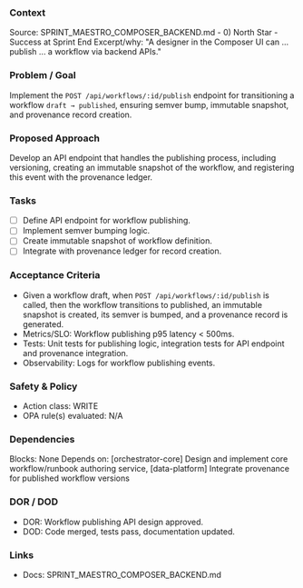 ### Context

Source: SPRINT_MAESTRO_COMPOSER_BACKEND.md - 0) North Star - Success at Sprint End
Excerpt/why: "A designer in the Composer UI can ... publish ... a workflow via backend APIs."

### Problem / Goal

Implement the `POST /api/workflows/:id/publish` endpoint for transitioning a workflow `draft → published`, ensuring semver bump, immutable snapshot, and provenance record creation.

### Proposed Approach

Develop an API endpoint that handles the publishing process, including versioning, creating an immutable snapshot of the workflow, and registering this event with the provenance ledger.

### Tasks

- [ ] Define API endpoint for workflow publishing.
- [ ] Implement semver bumping logic.
- [ ] Create immutable snapshot of workflow definition.
- [ ] Integrate with provenance ledger for record creation.

### Acceptance Criteria

- Given a workflow draft, when `POST /api/workflows/:id/publish` is called, then the workflow transitions to published, an immutable snapshot is created, its semver is bumped, and a provenance record is generated.
- Metrics/SLO: Workflow publishing p95 latency < 500ms.
- Tests: Unit tests for publishing logic, integration tests for API endpoint and provenance integration.
- Observability: Logs for workflow publishing events.

### Safety & Policy

- Action class: WRITE
- OPA rule(s) evaluated: N/A

### Dependencies

Blocks: None
Depends on: [orchestrator-core] Design and implement core workflow/runbook authoring service, [data-platform] Integrate provenance for published workflow versions

### DOR / DOD

- DOR: Workflow publishing API design approved.
- DOD: Code merged, tests pass, documentation updated.

### Links

- Docs: SPRINT_MAESTRO_COMPOSER_BACKEND.md
